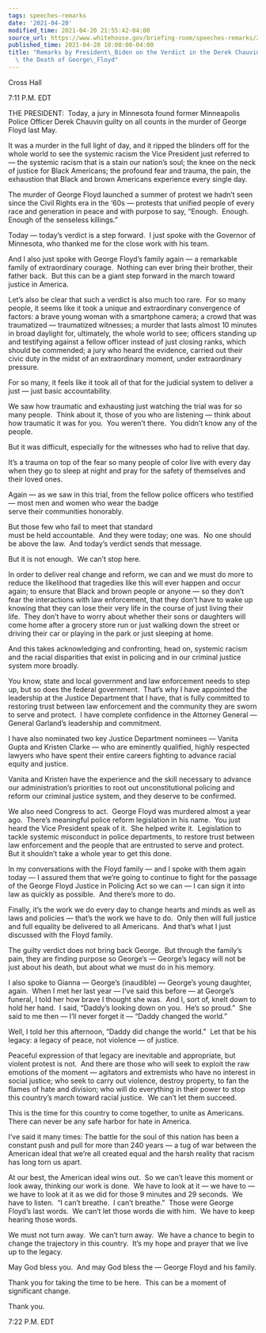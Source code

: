```yaml
---
tags: speeches-remarks
date: '2021-04-20'
modified_time: 2021-04-20 21:55:42-04:00
source_url: https://www.whitehouse.gov/briefing-room/speeches-remarks/2021/04/20/remarks-by-president-biden-on-the-verdict-in-the-derek-chauvin-trial-for-the-death-of-george-floyd/
published_time: 2021-04-20 10:00:00-04:00
title: "Remarks by President\_Biden on the Verdict in the Derek Chauvin Trial for\
  \ the Death of George\_Floyd"
---
```

 
Cross Hall

7:11 P.M. EDT  
  
THE PRESIDENT:  Today, a jury in Minnesota found former Minneapolis
Police Officer Derek Chauvin guilty on all counts in the murder of
George Floyd last May.  
  
It was a murder in the full light of day, and it ripped the blinders off
for the whole world to see the systemic racism the Vice President just
referred to — the systemic racism that is a stain our nation’s soul; the
knee on the neck of justice for Black Americans; the profound fear and
trauma, the pain, the exhaustion that Black and brown Americans
experience every single day.  
  
The murder of George Floyd launched a summer of protest we hadn’t seen
since the Civil Rights era in the ‘60s — protests that unified people of
every race and generation in peace and with purpose to say, “Enough. 
Enough.  Enough of the senseless killings.”  
  
Today — today’s verdict is a step forward.  I just spoke with the
Governor of Minnesota, who thanked me for the close work with his
team.   
  
And I also just spoke with George Floyd’s family again — a remarkable
family of extraordinary courage.  Nothing can ever bring their brother,
their father back.  But this can be a giant step forward in the march
toward justice in America.  
  
Let’s also be clear that such a verdict is also much too rare.  For so
many people, it seems like it took a unique and extraordinary
convergence of factors: a brave young woman with a smartphone camera; a
crowd that was traumatized — traumatized witnesses; a murder that lasts
almost 10 minutes in broad daylight for, ultimately, the whole world to
see; officers standing up and testifying against a fellow officer
instead of just closing ranks, which should be commended; a jury who
heard the evidence, carried out their civic duty in the midst of an
extraordinary moment, under extraordinary pressure.  
  
For so many, it feels like it took all of that for the judicial system
to deliver a just — just basic accountability.  
  
We saw how traumatic and exhausting just watching the trial was for so
many people.  Think about it, those of you who are listening — think
about how traumatic it was for you.  You weren’t there.  You didn’t know
any of the people.   
  
But it was difficult, especially for the witnesses who had to relive
that day.  
  
It’s a trauma on top of the fear so many people of color live with every
day when they go to sleep at night and pray for the safety of themselves
and their loved ones.  
  
Again — as we saw in this trial, from the fellow police officers who
testified — most men and women who wear the badge  
serve their communities honorably.  
  
But those few who fail to meet that standard  
must be held accountable.  And they were today; one was.  No one should
be above the law.  And today’s verdict sends that message.  
  
But it is not enough.  We can’t stop here.  
  
In order to deliver real change and reform, we can and we must do more
to reduce the likelihood that tragedies like this will ever happen and
occur again; to ensure that Black and brown people or anyone — so they
don’t fear the interactions with law enforcement, that they don’t have
to wake up knowing that they can lose their very life in the course of
just living their life.  They don’t have to worry about whether their
sons or daughters will come home after a grocery store run or just
walking down the street or driving their car or playing in the park or
just sleeping at home.  
  
And this takes acknowledging and confronting, head on, systemic racism
and the racial disparities that exist in policing and in our criminal
justice system more broadly.   
  
You know, state and local government and law enforcement needs to step
up, but so does the federal government.  That’s why I have appointed the
leadership at the Justice Department that I have, that is fully
committed to restoring trust between law enforcement and the community
they are sworn to serve and protect.  I have complete confidence in the
Attorney General — General Garland’s leadership and commitment.   
  
I have also nominated two key Justice Department nominees — Vanita Gupta
and Kristen Clarke — who are eminently qualified, highly respected
lawyers who have spent their entire careers fighting to advance racial
equity and justice.   
  
Vanita and Kristen have the experience and the skill necessary to
advance our administration’s priorities to root out unconstitutional
policing and reform our criminal justice system, and they deserve to be
confirmed.   
  
We also need Congress to act.  George Floyd was murdered almost a year
ago.  There’s meaningful police reform legislation in his name.  You
just heard the Vice President speak of it.  She helped write it. 
Legislation to tackle systemic misconduct in police departments, to
restore trust between law enforcement and the people that are entrusted
to serve and protect.  But it shouldn’t take a whole year to get this
done.  
  
In my conversations with the Floyd family — and I spoke with them again
today — I assured them that we’re going to continue to fight for the
passage of the George Floyd Justice in Policing Act so we can — I can
sign it into law as quickly as possible.  And there’s more to do.   
  
Finally, it’s the work we do every day to change hearts and minds as
well as laws and policies — that’s the work we have to do.  Only then
will full justice and full equality be delivered to all Americans.  And
that’s what I just discussed with the Floyd family.   
  
The guilty verdict does not bring back George.  But through the family’s
pain, they are finding purpose so George’s — George’s legacy will not be
just about his death, but about what we must do in his memory.  
  
I also spoke to Gianna — George’s (inaudible) — George’s young daughter,
again.  When I met her last year — I’ve said this before — at George’s
funeral, I told her how brave I thought she was.  And I, sort of, knelt
down to hold her hand.  I said, “Daddy’s looking down on you.  He’s so
proud.”  She said to me then — I’ll never forget it — “Daddy changed the
world.”  
  
Well, I told her this afternoon, “Daddy did change the world.”  Let that
be his legacy: a legacy of peace, not violence — of justice.   
  
Peaceful expression of that legacy are inevitable and appropriate, but
violent protest is not.  And there are those who will seek to exploit
the raw emotions of the moment — agitators and extremists who have no
interest in social justice; who seek to carry out violence, destroy
property, to fan the flames of hate and division; who will do everything
in their power to stop this country’s march toward racial justice.  We
can’t let them succeed.  
  
This is the time for this country to come together, to unite as
Americans.  There can never be any safe harbor for hate in America.  
  
I’ve said it many times: The battle for the soul of this nation has been
a constant push and pull for more than 240 years — a tug of war between
the American ideal that we’re all created equal and the harsh reality
that racism has long torn us apart.  
  
At our best, the American ideal wins out.  So we can’t leave this moment
or look away, thinking our work is done.  We have to look at it — we
have to — we have to look at it as we did for those 9 minutes and 29
seconds.  We have to listen.  “I can’t breathe.  I can’t breathe.” 
Those were George Floyd’s last words.  We can’t let those words die with
him.  We have to keep hearing those words.  
  
We must not turn away.  We can’t turn away.  We have a chance to begin
to change the trajectory in this country.  It’s my hope and prayer that
we live up to the legacy.  
  
May God bless you.  And may God bless the — George Floyd and his
family.  
  
Thank you for taking the time to be here.  This can be a moment of
significant change.   
  
Thank you.  
  
7:22 P.M. EDT
